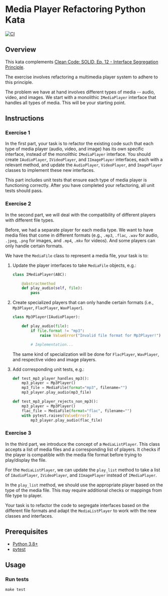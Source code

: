 # Media Player Refactoring Python Kata

[![CI](https://github.com/Coding-Cuddles/media-player-refactoring-python-kata/actions/workflows/main.yml/badge.svg)](https://github.com/Coding-Cuddles/media-player-refactoring-python-kata/actions/workflows/main.yml)

## Overview

This kata complements [Clean Code: SOLID, Ep. 12 - Interface Segregation Principle](https://cleancoders.com/episode/clean-code-episode-12).

The exercise involves refactoring a multimedia player system to adhere to this
principle.

The problem we have at hand involves different types of media -- audio, video,
and images. We start with a monolithic `IMediaPlayer` interface that handles
all types of media. This will be your starting point.

## Instructions

### Exercise 1

In the first part, your task is to refactor the existing code such that each
type of media player (audio, video, and image) has its own specific interface,
instead of the monolithic `IMediaPlayer` interface. You should create
`IAudioPlayer`, `IVideoPlayer`, and `IImagePlayer` interfaces, each with a
relevant method, and update the `AudioPlayer`, `VideoPlayer`, and `ImagePlayer`
classes to implement these new interfaces.

This part includes unit tests that ensure each type of media player is
functioning correctly. After you have completed your refactoring, all unit
tests should pass.

### Exercise 2

In the second part, we will deal with the compatibility of different players
with different file types.

Before, we had a separate player for each media type. We want to have media
files that come in different formats (e.g., `.mp3`, `.flac`, `.wav` for audio,
`.jpeg`, `.png` for images, and `.mp4`, `.mkv` for videos). And some players
can only handle certain formats.

We have the `MediaFile` class to represent a media file, your task is to:

1. Update the player interfaces to take `MediaFile` objects, e.g.:

   ```python
   class IMediaPlayer(ABC):

       @abstractmethod
       def play_audio(self, file):
           pass
   ```

2. Create specialized players that can only handle certain formats (i.e.,
   `Mp3Player`, `FlacPlayer`, `WavPlayer`).

   ```python
   class Mp3Player(IAudioPlayer):

       def play_audio(file):
           if file.format != "mp3":
               raise ValueError("Invalid file format for Mp3Player!")

           # Implementation...
   ```

   The same kind of specialization will be done for `FlacPlayer`, `WavPlayer`,
   and respective video and image players.

3. Add corresponding unit tests, e.g.:

   ```python
   def test_mp3_player_handles_mp3():
       mp3_player = Mp3Player()
       mp3_file = MediaFile(format="mp3", filename="")
       mp3_player.play_audio(mp3_file)

   def test_mp3_player_rejects_non_mp3():
       mp3_player = Mp3Player()
       flac_file = MediaFile(format="flac", filename="")
       with pytest.raises(ValueError):
           mp3_player.play_audio(flac_file)
   ```

### Exercise 3

In the third part, we introduce the concept of a `MediaListPlayer`. This class
accepts a list of media files and a corresponding list of players. It checks if
the player is compatible with the media file format before trying to
play/display the file.

For the `MediaListPlayer`, we can update the `play_list` method to take a list
of `IAudioPlayer`, `IVideoPlayer`, and `IImagePlayer` instead of
`IMediaPlayer`.

In the `play_list` method, we should use the appropriate player based on the
type of the media file. This may require additional checks or mappings from
file type to player.

Your task is to refactor the code to segregate interfaces based on the
different file formats and adapt the `MediaListPlayer` to work with the new
classes and interfaces.

## Prerequisites

- [Python 3.8+](https://www.python.org/)
- [pytest](https://pytest.org)

## Usage

### Run tests

```console
make test
```
